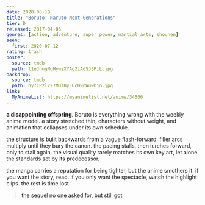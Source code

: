 ```yaml
---
date: 2020-08-19
title: "Boruto: Naruto Next Generations"
tier: D
released: 2017-04-05
genres: [action, adventure, super power, martial arts, shounen]
seen:
  first: 2020-07-12
rating: trash
poster:
  source: tmdb
  path: t1eJhngNgHywjXYAg2iAdSJ3PiL.jpg
backdrop:
  source: tmdb
  path: hy7CPzl227MOlByLUcD9nWuwbjn.jpg
link:
  MyAnimeList: https://myanimelist.net/anime/34566
---
```


**a disappointing offspring**. Boruto is everything wrong with the weekly anime model. a story stretched thin, characters without weight, and animation that collapses under its own schedule.

the structure is built backwards from a vague flash-forward. filler arcs multiply until they bury the canon. the pacing stalls, then lurches forward, only to stall again. the visual quality rarely matches its own key art, let alone the standards set by its predecessor.

the manga carries a reputation for being tighter, but the anime smothers it. if you want the story, read. if you only want the spectacle, watch the highlight clips. the rest is time lost.

> [the sequel no one asked for, but still got](https://myanimelist.net/reviews.php?id=269206)
